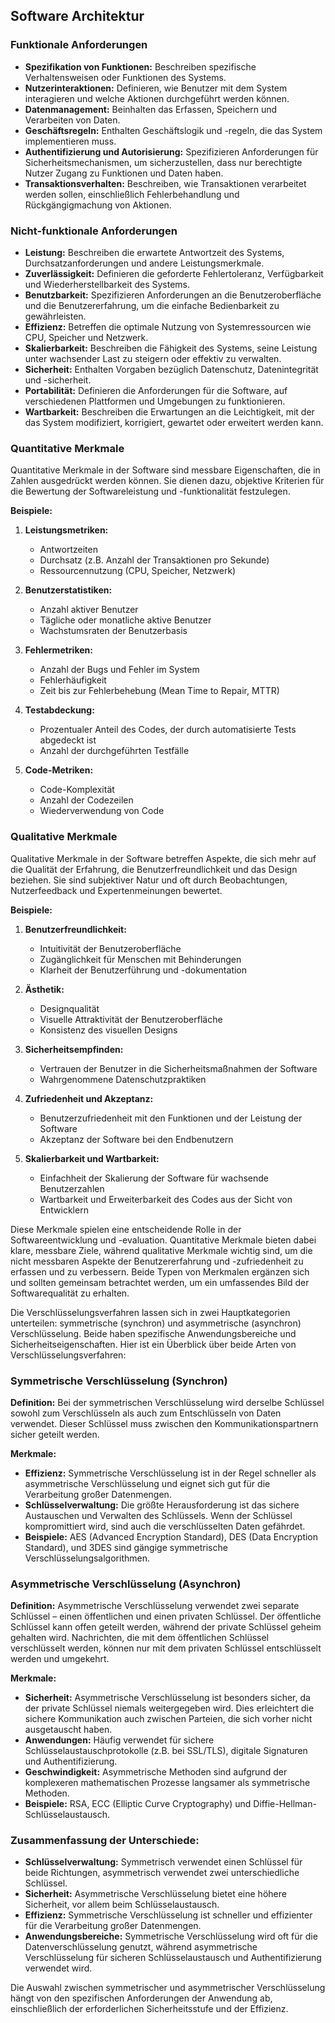 ## Software Architektur

### Funktionale Anforderungen

- **Spezifikation von Funktionen:** Beschreiben spezifische Verhaltensweisen oder Funktionen des Systems.
- **Nutzerinteraktionen:** Definieren, wie Benutzer mit dem System interagieren und welche Aktionen durchgeführt werden können.
- **Datenmanagement:** Beinhalten das Erfassen, Speichern und Verarbeiten von Daten.
- **Geschäftsregeln:** Enthalten Geschäftslogik und -regeln, die das System implementieren muss.
- **Authentifizierung und Autorisierung:** Spezifizieren Anforderungen für Sicherheitsmechanismen, um sicherzustellen, dass nur berechtigte Nutzer Zugang zu Funktionen und Daten haben.
- **Transaktionsverhalten:** Beschreiben, wie Transaktionen verarbeitet werden sollen, einschließlich Fehlerbehandlung und Rückgängigmachung von Aktionen.

### Nicht-funktionale Anforderungen
- **Leistung:** Beschreiben die erwartete Antwortzeit des Systems, Durchsatzanforderungen und andere Leistungsmerkmale.
- **Zuverlässigkeit:** Definieren die geforderte Fehlertoleranz, Verfügbarkeit und Wiederherstellbarkeit des Systems.
- **Benutzbarkeit:** Spezifizieren Anforderungen an die Benutzeroberfläche und die Benutzererfahrung, um die einfache Bedienbarkeit zu gewährleisten.
- **Effizienz:** Betreffen die optimale Nutzung von Systemressourcen wie CPU, Speicher und Netzwerk.
- **Skalierbarkeit:** Beschreiben die Fähigkeit des Systems, seine Leistung unter wachsender Last zu steigern oder effektiv zu verwalten.
- **Sicherheit:** Enthalten Vorgaben bezüglich Datenschutz, Datenintegrität und -sicherheit.
- **Portabilität:** Definieren die Anforderungen für die Software, auf verschiedenen Plattformen und Umgebungen zu funktionieren.
- **Wartbarkeit:** Beschreiben die Erwartungen an die Leichtigkeit, mit der das System modifiziert, korrigiert, gewartet oder erweitert werden kann.

### Quantitative Merkmale

Quantitative Merkmale in der Software sind messbare Eigenschaften, die in Zahlen ausgedrückt werden können. Sie dienen dazu, objektive Kriterien für die Bewertung der Softwareleistung und -funktionalität festzulegen.

**Beispiele:**
1. **Leistungsmetriken:**
   - Antwortzeiten
   - Durchsatz (z.B. Anzahl der Transaktionen pro Sekunde)
   - Ressourcennutzung (CPU, Speicher, Netzwerk)

2. **Benutzerstatistiken:**
   - Anzahl aktiver Benutzer
   - Tägliche oder monatliche aktive Benutzer
   - Wachstumsraten der Benutzerbasis

3. **Fehlermetriken:**
   - Anzahl der Bugs und Fehler im System
   - Fehlerhäufigkeit
   - Zeit bis zur Fehlerbehebung (Mean Time to Repair, MTTR)

4. **Testabdeckung:**
   - Prozentualer Anteil des Codes, der durch automatisierte Tests abgedeckt ist
   - Anzahl der durchgeführten Testfälle

5. **Code-Metriken:**
   - Code-Komplexität
   - Anzahl der Codezeilen
   - Wiederverwendung von Code

### Qualitative Merkmale

Qualitative Merkmale in der Software betreffen Aspekte, die sich mehr auf die Qualität der Erfahrung, die Benutzerfreundlichkeit und das Design beziehen. Sie sind subjektiver Natur und oft durch Beobachtungen, Nutzerfeedback und Expertenmeinungen bewertet.

**Beispiele:**
1. **Benutzerfreundlichkeit:**
   - Intuitivität der Benutzeroberfläche
   - Zugänglichkeit für Menschen mit Behinderungen
   - Klarheit der Benutzerführung und -dokumentation

2. **Ästhetik:**
   - Designqualität
   - Visuelle Attraktivität der Benutzeroberfläche
   - Konsistenz des visuellen Designs

3. **Sicherheitsempfinden:**
   - Vertrauen der Benutzer in die Sicherheitsmaßnahmen der Software
   - Wahrgenommene Datenschutzpraktiken

4. **Zufriedenheit und Akzeptanz:**
   - Benutzerzufriedenheit mit den Funktionen und der Leistung der Software
   - Akzeptanz der Software bei den Endbenutzern

5. **Skalierbarkeit und Wartbarkeit:**
   - Einfachheit der Skalierung der Software für wachsende Benutzerzahlen
   - Wartbarkeit und Erweiterbarkeit des Codes aus der Sicht von Entwicklern

Diese Merkmale spielen eine entscheidende Rolle in der Softwareentwicklung und -evaluation. Quantitative Merkmale bieten dabei klare, messbare Ziele, während qualitative Merkmale wichtig sind, um die nicht messbaren Aspekte der Benutzererfahrung und -zufriedenheit zu erfassen und zu verbessern. Beide Typen von Merkmalen ergänzen sich und sollten gemeinsam betrachtet werden, um ein umfassendes Bild der Softwarequalität zu erhalten.

Die Verschlüsselungsverfahren lassen sich in zwei Hauptkategorien unterteilen: symmetrische (synchron) und asymmetrische (asynchron) Verschlüsselung. Beide haben spezifische Anwendungsbereiche und Sicherheitseigenschaften. Hier ist ein Überblick über beide Arten von Verschlüsselungsverfahren:

### Symmetrische Verschlüsselung (Synchron)

**Definition:**
Bei der symmetrischen Verschlüsselung wird derselbe Schlüssel sowohl zum Verschlüsseln als auch zum Entschlüsseln von Daten verwendet. Dieser Schlüssel muss zwischen den Kommunikationspartnern sicher geteilt werden.

**Merkmale:**
- **Effizienz:** Symmetrische Verschlüsselung ist in der Regel schneller als asymmetrische Verschlüsselung und eignet sich gut für die Verarbeitung großer Datenmengen.
- **Schlüsselverwaltung:** Die größte Herausforderung ist das sichere Austauschen und Verwalten des Schlüssels. Wenn der Schlüssel kompromittiert wird, sind auch die verschlüsselten Daten gefährdet.
- **Beispiele:** AES (Advanced Encryption Standard), DES (Data Encryption Standard), und 3DES sind gängige symmetrische Verschlüsselungsalgorithmen.

### Asymmetrische Verschlüsselung (Asynchron)

**Definition:**
Asymmetrische Verschlüsselung verwendet zwei separate Schlüssel – einen öffentlichen und einen privaten Schlüssel. Der öffentliche Schlüssel kann offen geteilt werden, während der private Schlüssel geheim gehalten wird. Nachrichten, die mit dem öffentlichen Schlüssel verschlüsselt werden, können nur mit dem privaten Schlüssel entschlüsselt werden und umgekehrt.

**Merkmale:**
- **Sicherheit:** Asymmetrische Verschlüsselung ist besonders sicher, da der private Schlüssel niemals weitergegeben wird. Dies erleichtert die sichere Kommunikation auch zwischen Parteien, die sich vorher nicht ausgetauscht haben.
- **Anwendungen:** Häufig verwendet für sichere Schlüsselaustauschprotokolle (z.B. bei SSL/TLS), digitale Signaturen und Authentifizierung.
- **Geschwindigkeit:** Asymmetrische Methoden sind aufgrund der komplexeren mathematischen Prozesse langsamer als symmetrische Methoden.
- **Beispiele:** RSA, ECC (Elliptic Curve Cryptography) und Diffie-Hellman-Schlüsselaustausch.

### Zusammenfassung der Unterschiede:

- **Schlüsselverwaltung:** Symmetrisch verwendet einen Schlüssel für beide Richtungen, asymmetrisch verwendet zwei unterschiedliche Schlüssel.
- **Sicherheit:** Asymmetrische Verschlüsselung bietet eine höhere Sicherheit, vor allem beim Schlüsselaustausch.
- **Effizienz:** Symmetrische Verschlüsselung ist schneller und effizienter für die Verarbeitung großer Datenmengen.
- **Anwendungsbereiche:** Symmetrische Verschlüsselung wird oft für die Datenverschlüsselung genutzt, während asymmetrische Verschlüsselung für sicheren Schlüsselaustausch und Authentifizierung verwendet wird.

Die Auswahl zwischen symmetrischer und asymmetrischer Verschlüsselung hängt von den spezifischen Anforderungen der Anwendung ab, einschließlich der erforderlichen Sicherheitsstufe und der Effizienz.